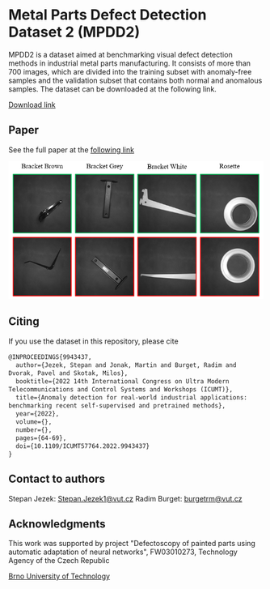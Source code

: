 # Metal Parts Defect Detection Dataset 2 (MPDD2)


MPDD2 is a dataset aimed at benchmarking visual defect detection methods in industrial metal parts manufacturing. It consists of more than 700 images, which are divided into the training subset with anomaly-free samples and the validation subset that contains both normal and anomalous samples. The dataset can be downloaded at the following link.

<a id="raw-url" href="https://drive.google.com/drive/folders/1KAJfPPuusS4fEbPocHtIjLehCkpSEUSS?usp=sharing">Download link</a>

## Paper
See the full paper at the <a id="raw-url" href="https://ieeexplore.ieee.org/abstract/document/9943437">following link</a>

![alt text](samples.png)

## Citing
If you use the dataset in this repository, please cite
```
@INPROCEEDINGS{9943437,
  author={Jezek, Stepan and Jonak, Martin and Burget, Radim and Dvorak, Pavel and Skotak, Milos},
  booktitle={2022 14th International Congress on Ultra Modern Telecommunications and Control Systems and Workshops (ICUMT)}, 
  title={Anomaly detection for real-world industrial applications: benchmarking recent self-supervised and pretrained methods}, 
  year={2022},
  volume={},
  number={},
  pages={64-69},
  doi={10.1109/ICUMT57764.2022.9943437}
}
```

## Contact to authors
Stepan Jezek: <a href="mailto:Stepan.Jezek1@vut.cz">Stepan.Jezek1@vut.cz</a>
Radim Burget: <a href="mailto:burgetrm@vutbr.cz">burgetrm@vut.cz</a>

## Acknowledgments

This work was supported by project "Defectoscopy of painted parts using automatic adaptation of neural networks", FW03010273, Technology Agency of the Czech Republic

<a id="raw-url" href="https://www.vut.cz/en/">Brno University of Technology</a>
